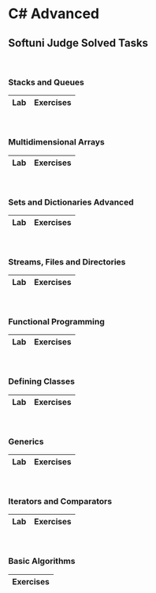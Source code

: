 # C# Advanced

## Softuni Judge Solved Tasks

&nbsp;

### Stacks and Queues

| Lab | Exercises | 
| :---: | :---: | 

&nbsp;

### Multidimensional Arrays

| Lab | Exercises | 
| :---: | :---: | 

&nbsp;

### Sets and Dictionaries Advanced

| Lab | Exercises | 
| :---: | :---: | 

&nbsp;

### Streams, Files and Directories

| Lab | Exercises | 
| :---: | :---: | 

&nbsp;

### Functional Programming

| Lab | Exercises | 
| :---: | :---: | 

&nbsp;

### Defining Classes

| Lab | Exercises | 
| :---: | :---: | 

&nbsp;

### Generics

| Lab | Exercises | 
| :---: | :---: | 

&nbsp;

### Iterators and Comparators

| Lab | Exercises | 
| :---: | :---: | 

&nbsp;

### Basic Algorithms

| Exercises | 
| :---: | 

